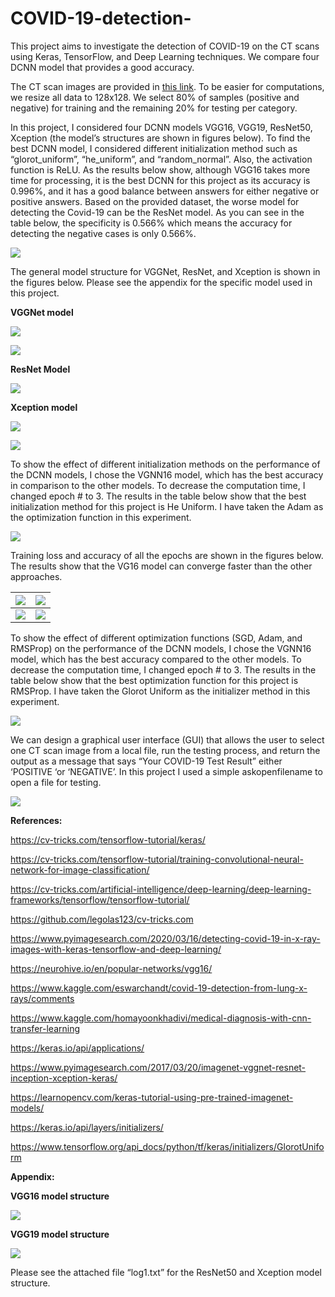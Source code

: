 # COVID-19-detection-
This project aims to investigate the detection of COVID-19 on the CT scans using Keras, TensorFlow, and Deep Learning techniques. We compare four DCNN model that provides a good accuracy.

The CT scan images are provided in [this link](https://csuohio-my.sharepoint.com/:u:/g/personal/2738398_vikes_csuohio_edu/ES2qUJCQRVZHu6eEdVdDbvEBP8QhDLyR1ovXi8XQ34Ifwg?e=ecUgG2). To be easier for computations, we resize all data to 128x128. We select 80% of samples (positive and negative) for training and the remaining 20% for testing per category.

In this project, I considered four DCNN models VGG16, VGG19, ResNet50, Xception (the model’s structures are shown in figures below). To find the best DCNN model, I considered different initialization method such as “glorot\_uniform”, “he\_uniform”, and “random\_normal”. Also, the activation function is ReLU. As the results below show, although VGG16 takes more time for processing, it is the best DCNN for this project as its accuracy is 0.996%, and it has a good balance between answers for either negative or positive answers. Based on the provided dataset, the worse model for detecting the Covid-19 can be the ResNet model. As you can see in the table below, the specificity is 0.566% which means the accuracy for detecting the negative cases is only 0.566%. 

![](media/Aspose.Words.1767706a-1e6a-448b-8840-ca024716a24a.001.png)

The general model structure for VGGNet, ResNet, and Xception is shown in the figures below. Please see the appendix for the specific model used in this project.

**VGGNet model**

![](media/Aspose.Words.1767706a-1e6a-448b-8840-ca024716a24a.002.png)

![](media/Aspose.Words.1767706a-1e6a-448b-8840-ca024716a24a.003.png)


**ResNet Model**

![](media/Aspose.Words.1767706a-1e6a-448b-8840-ca024716a24a.004.png)

**Xception model**

![](media/Aspose.Words.1767706a-1e6a-448b-8840-ca024716a24a.005.png)

![](media/Aspose.Words.1767706a-1e6a-448b-8840-ca024716a24a.006.png)

To show the effect of different initialization methods on the performance of the DCNN models, I chose the VGNN16 model, which has the best accuracy in comparison to the other models. To decrease the computation time, I changed epoch # to 3. The results in the table below show that the best initialization method for this project is He Uniform. I have taken the Adam as the optimization function in this experiment.

![](Aspose.Words.1767706a-1e6a-448b-8840-ca024716a24a.007.png)

Training loss and accuracy of all the epochs are shown in the figures below. The results show that the VG16 model can converge faster than the other approaches.

|![](media/Aspose.Words.1767706a-1e6a-448b-8840-ca024716a24a.008.png)|![](media/Aspose.Words.1767706a-1e6a-448b-8840-ca024716a24a.009.png)|
| - | - |
|![](media/Aspose.Words.1767706a-1e6a-448b-8840-ca024716a24a.010.png)|![](media/Aspose.Words.1767706a-1e6a-448b-8840-ca024716a24a.011.png)|

To show the effect of different optimization functions (SGD, Adam, and RMSProp) on the performance of the DCNN models, I chose the VGNN16 model, which has the best accuracy compared to the other models. To decrease the computation time, I changed epoch # to 3. The results in the table below show that the best optimization function for this project is RMSProp. I have taken the Glorot Uniform as the initializer method in this experiment.

![](Aspose.Words.1767706a-1e6a-448b-8840-ca024716a24a.012.png)

We can design a graphical user interface (GUI) that allows the user to select one CT scan image from a local file, run the testing process, and return the output as a message that says “Your COVID-19 Test Result” either ‘POSITIVE ‘or ‘NEGATIVE’. In this project I used a simple askopenfilename to open a file for testing.

![](media/Aspose.Words.1767706a-1e6a-448b-8840-ca024716a24a.013.png)

**References:**

<https://cv-tricks.com/tensorflow-tutorial/keras/>

<https://cv-tricks.com/tensorflow-tutorial/training-convolutional-neural-network-for-image-classification/>

<https://cv-tricks.com/artificial-intelligence/deep-learning/deep-learning-frameworks/tensorflow/tensorflow-tutorial/>

<https://github.com/legolas123/cv-tricks.com>

<https://www.pyimagesearch.com/2020/03/16/detecting-covid-19-in-x-ray-images-with-keras-tensorflow-and-deep-learning/>

<https://neurohive.io/en/popular-networks/vgg16/>

<https://www.kaggle.com/eswarchandt/covid-19-detection-from-lung-x-rays/comments>

<https://www.kaggle.com/homayoonkhadivi/medical-diagnosis-with-cnn-transfer-learning>

<https://keras.io/api/applications/>

<https://www.pyimagesearch.com/2017/03/20/imagenet-vggnet-resnet-inception-xception-keras/>

<https://learnopencv.com/keras-tutorial-using-pre-trained-imagenet-models/>

<https://keras.io/api/layers/initializers/>

<https://www.tensorflow.org/api_docs/python/tf/keras/initializers/GlorotUniform>



**Appendix:**

**VGG16 model structure**

![](media/Aspose.Words.1767706a-1e6a-448b-8840-ca024716a24a.014.png)

**VGG19 model structure**

![](media/Aspose.Words.1767706a-1e6a-448b-8840-ca024716a24a.015.png)

Please see the attached file “log1.txt” for the ResNet50 and Xception model structure.
